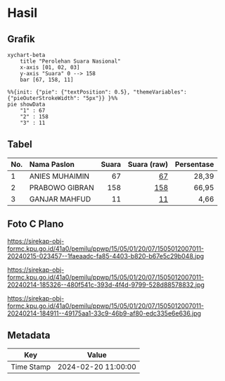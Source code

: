 # Hasil

## Grafik

```mermaid
xychart-beta
    title "Perolehan Suara Nasional"
    x-axis [01, 02, 03]
    y-axis "Suara" 0 --> 158
    bar [67, 158, 11]
```

```mermaid
%%{init: {"pie": {"textPosition": 0.5}, "themeVariables": {"pieOuterStrokeWidth": "5px"}} }%%
pie showData
    "1" : 67
    "2" : 158
    "3" : 11
```

## Tabel

| No. | Nama Paslon    | Suara | Suara (raw) | Persentase |
|:--- |:-------------- | -----:| -----------:| ----------:|
| 1   | ANIES MUHAIMIN | 67    | [67][p-1]   | 28,39      |
| 2   | PRABOWO GIBRAN | 158   | [158][p-2]  | 66,95      |
| 3   | GANJAR MAHFUD  | 11    | [11][p-3]   | 4,66       |


[p-1]: https://github.com/gigit-pemilu/pemilu-2024/blob/main/pilpres/hitung-suara/sub/15-jambi/sub/05--muaro-jambi/sub/01-jambi-luar-kota/sub/2007-mendalo-darat/sub/011-tps/sub/paslon-1.txt
[p-2]: https://github.com/gigit-pemilu/pemilu-2024/blob/main/pilpres/hitung-suara/sub/15-jambi/sub/05--muaro-jambi/sub/01-jambi-luar-kota/sub/2007-mendalo-darat/sub/011-tps/sub/paslon-2.txt
[p-3]: https://github.com/gigit-pemilu/pemilu-2024/blob/main/pilpres/hitung-suara/sub/15-jambi/sub/05--muaro-jambi/sub/01-jambi-luar-kota/sub/2007-mendalo-darat/sub/011-tps/sub/paslon-3.txt

## Foto C Plano

https://sirekap-obj-formc.kpu.go.id/41a0/pemilu/ppwp/15/05/01/20/07/1505012007011-20240215-023457--1faeaadc-fa85-4403-b820-b67e5c29b048.jpg

https://sirekap-obj-formc.kpu.go.id/41a0/pemilu/ppwp/15/05/01/20/07/1505012007011-20240214-185326--480f541c-393d-4f4d-9799-528d88578832.jpg

https://sirekap-obj-formc.kpu.go.id/41a0/pemilu/ppwp/15/05/01/20/07/1505012007011-20240214-184911--49175aa1-33c9-46b9-af80-edc335e6e636.jpg


## Metadata

| Key        | Value               |
| ---------- | ------------------- |
| Time Stamp | 2024-02-20 11:00:00 |



